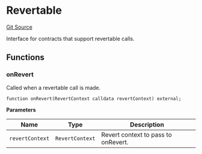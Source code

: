 # Revertable
[Git Source](https://github.com/zeta-chain/protocol-contracts/blob/c157025a39efca61d83e5991d093a94548f342fb/contracts/Revert.sol)

Interface for contracts that support revertable calls.


## Functions
### onRevert

Called when a revertable call is made.


```solidity
function onRevert(RevertContext calldata revertContext) external;
```
**Parameters**

|Name|Type|Description|
|----|----|-----------|
|`revertContext`|`RevertContext`|Revert context to pass to onRevert.|


